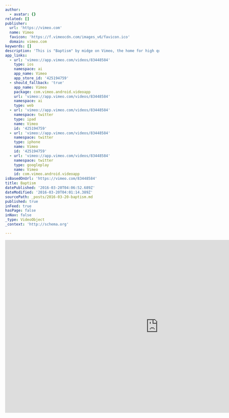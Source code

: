 ```yaml
---
author:
  - avatar: {}
related: []
publisher:
  url: 'https://vimeo.com'
  name: Vimeo
  favicon: 'https://f.vimeocdn.com/images_v6/favicon.ico'
  domain: vimeo.com
keywords: []
description: 'This is "Baptism" by midge on Vimeo, the home for high quality videos and the people who love them.'
app_links:
  - url: 'vimeo://app.vimeo.com/videos/83448584'
    type: ios
    namespace: ai
    app_name: Vimeo
    app_store_id: '425194759'
  - should_fallback: 'true'
    app_name: Vimeo
    package: com.vimeo.android.videoapp
    url: 'vimeo://app.vimeo.com/videos/83448584'
    namespace: ai
    type: web
  - url: 'vimeo://app.vimeo.com/videos/83448584'
    namespace: twitter
    type: ipad
    name: Vimeo
    id: '425194759'
  - url: 'vimeo://app.vimeo.com/videos/83448584'
    namespace: twitter
    type: iphone
    name: Vimeo
    id: '425194759'
  - url: 'vimeo://app.vimeo.com/videos/83448584'
    namespace: twitter
    type: googleplay
    name: Vimeo
    id: com.vimeo.android.videoapp
isBasedOnUrl: 'https://vimeo.com/83448584'
title: Baptism
datePublished: '2016-03-20T04:06:52.689Z'
dateModified: '2016-03-20T04:01:14.389Z'
sourcePath: _posts/2016-03-20-baptism.md
published: true
inFeed: true
hasPage: false
inNav: false
_type: VideoObject
_context: 'http://schema.org'

---
```

<iframe src="https://cdn.embedly.com/widgets/media.html?src=https%3A%2F%2Fplayer.vimeo.com%2Fvideo%2F83448584&amp;src_secure=1&amp;url=https%3A%2F%2Fvimeo.com%2F83448584&amp;image=https%3A%2F%2Fi.vimeocdn.com%2Fvideo%2F459928144_1280x720.jpg&amp;key=b7d04c9b404c499eba89ee7072e1c4f7&amp;type=text%2Fhtml&amp;schema=vimeo" width="1000" height="563" scrolling="no" frameborder="0" allowfullscreen="allowfullscreen" style=""></iframe>